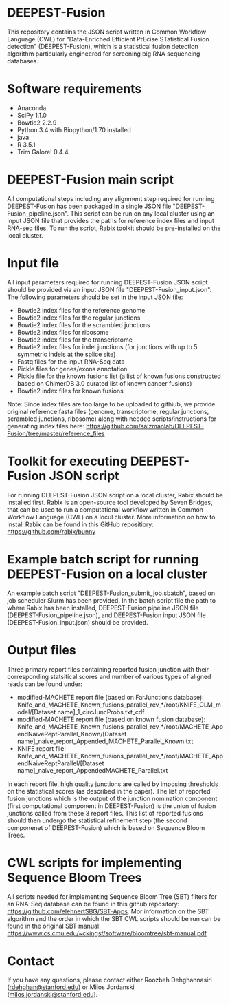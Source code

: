 # DEEPEST-Fusion

This repository contains the JSON script written in Common Workflow Language (CWL) for "Data-Enriched Efficient PrEcise STatistical Fusion detection" (DEEPEST-Fusion), which is a statistical fusion detection algorithm particularly engineered for screening big RNA sequencing databases. 

# Software requirements

- Anaconda
- SciPy 1.1.0
- Bowtie2 2.2.9
- Python 3.4 with Biopython/1.70 installed
- java
- R 3.5.1
- Trim Galore! 0.4.4
# DEEPEST-Fusion main script

All computational steps including any alignment step required for running DEEPEST-Fusion has been packaged in a single JSON file "DEEPEST-Fusion_pipeline.json". This script can be run on any local cluster using an input JSON file that provides the paths for reference index files and input RNA-seq files. To run the script, Rabix toolkit should be pre-installed on the local cluster.  

# Input file

All input parameters required for running DEEPEST-Fusion JSON script should be provided via an input JSON file "DEEPEST-Fusion_input.json". The following parameters should be set in the input JSON file:

- Bowtie2 index files for the reference genome
- Bowtie2 index files for the regular junctions
- Bowtie2 index files for the scrambled junctions
- Bowtie2 index files for ribosome
- Bowtie2 index files for the transcriptome
- Bowtie2 index files for indel junctions (for junctions with up to 5 symmetric indels at the splice site)
- Fastq files for the input RNA-Seq data
- Pickle files for genes/exons annotation
- Pickle file for the known fusions list (a list of known fusions constructed based on ChimerDB 3.0 curated list of known cancer fusions)
- Bowtie2 index files for known fusions

Note: Since index files are too large to be uploaded to githiub, we provide original reference fasta files (genome, transcriptome, regular junctions, scrambled junctions, ribosome) along with needed scripts/instructions for generating index files here: 
https://github.com/salzmanlab/DEEPEST-Fusion/tree/master/reference_files 

# Toolkit for executing DEEPEST-Fusion JSON script

For running DEEPEST-Fusion JSON script on a local cluster, Rabix should be installed first. Rabix is an open-source tool developed by Seven Bridges, that can be used to run a computational workflow written in Common Workflow Language (CWL) on a locul cluster. More information on how to install Rabix can be found in this GitHub repositiory: https://github.com/rabix/bunny  

# Example batch script for running DEEPEST-Fusion on a local cluster

An example batch script "DEEPEST-Fusion_submit_job.sbatch", based on job scheduler Slurm has been provided. In the batch script file the path to where Rabix has been installed, DEEPEST-Fusion pipeline JSON file (DEEPEST-Fusion_pipeline.json), and DEEPEST-Fusion input JSON file (DEEPEST-Fusion_input.json) should be provided. 

# Output files

Three primary report files containing reported fusion junction with their corresponding statsitical scores and number of various types of aligned reads can be found under:

- modified-MACHETE report file (based on FarJunctions database): Knife_and_MACHETE_Known_fusions_parallel_rev_\*/root/KNIFE_GLM_model/\[Dataset name\]\_1\_circJuncProbs.txt_cdf
- modified-MACHETE report file (based on known fusion database): Knife_and_MACHETE_Known_fusions_parallel_rev_\*/root/MACHETE_AppendNaiveReptParallel_Known/\[Dataset name\]\_naive_report_Appended_MACHETE_Parallel\_Known.txt
- KNIFE report file: Knife_and_MACHETE_Known_fusions_parallel_rev_\*/root/MACHETE_AppendNaiveReptParallel/\[Dataset name\]\_naive_report_AppendedMACHETE\_Parallel.txt

In each report file, high quality junctions are called by imposing thresholds on the statistical scores (as described in the paper). The list of reported fusion junctions which is the output of the junction nomination component (first computational component in DEEPEST-Fusion) is the union of fusion junctions called from these 3 report files. This list of reported fusions should then undergo the statistical refinement step (the second componenet of DEEPEST-Fusion) which is based on Sequence Bloom Trees.

# CWL scripts for implementing Sequence Bloom Trees

All scripts needed for implementing Sequence Bloom Tree (SBT) filters for an RNA-Seq database can be found in this github repository: https://github.com/elehnertSBG/SBT-Apps. Mor information on the SBT algorithm and the order in which the SBT CWL scripts should be run can be found in the original SBT manual: https://www.cs.cmu.edu/~ckingsf/software/bloomtree/sbt-manual.pdf 


# Contact

If you have any questions, please contact either Roozbeh Dehghannasiri (rdehghan@stanford.edu) or Milos Jordanski (milos.jordanski@stanford.edu).
